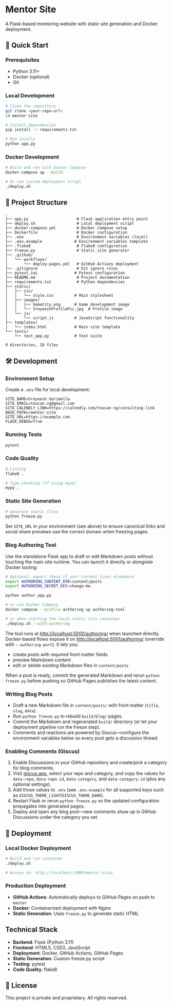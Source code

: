 
# Mentor Site

A Flask-based mentoring website with static site generation and Docker deployment.

## 🚀 Quick Start

### Prerequisites
- Python 3.11+
- Docker (optional)
- Git

### Local Development

```bash
# Clone the repository
git clone <your-repo-url>
cd mentor-site

# Install dependencies
pip install -r requirements.txt

# Run locally
python app.py
```

### Docker Development

```bash
# Build and run with Docker Compose
docker-compose up --build

# Or use custom deployment script
./deploy.sh
```

## 📁 Project Structure

```
.
├── app.py                     # Flask application entry point
├── deploy.sh                  # Local deployment script
├── docker-compose.yml         # Docker Compose setup
├── Dockerfile                 # Docker configuration
├── .env                       # Environment variables (local)
├── .env.example              # Environment variables template
├── .flake8                    # Flake8 configuration
├── freeze.py                  # Static site generator
├── .github/
│   └── workflows/
│       └── deploy-pages.yml   # GitHub Actions deployment
├── .gitignore                 # Git ignore rules
├── pytest.ini                # Pytest configuration
├── README.md                  # Project documentation
├── requirements.txt           # Python dependencies
├── static/
│   ├── css/
│   │   └── style.css         # Main stylesheet
│   ├── images/
│   │   ├── GameCity.png      # Game development image
│   │   └── SreyeeshProfilePic.jpg  # Profile image
│   └── js/
│       └── script.js         # JavaScript functionality
├── templates/
│   └── index.html            # Main site template
└── tests/
    └── test_app.py           # Test suite

9 directories, 19 files
```

## 🛠️ Development

### Environment Setup
Create a `.env` file for local development:
```env
SITE_NAME=Sreyeesh Garimella
SITE_EMAIL=toucan.sg@gmail.com
SITE_CALENDLY_LINK=https://calendly.com/toucan-sg/consulting-link
BASE_PATH=/mentor-site
SITE_URL=https://example.com
FLASK_DEBUG=True
```

### Running Tests
```bash
pytest
```

### Code Quality
```bash
# Linting
flake8 .

# Type checking (if using mypy)
mypy .
```

### Static Site Generation
```bash
# Generate static files
python freeze.py
```

Set `SITE_URL` in your environment (see above) to ensure canonical links and social
share previews use the correct domain when freezing pages.

### Blog Authoring Tool

Use the standalone Flask app to draft or edit Markdown posts without touching the
main site runtime. You can launch it directly or alongside Docker tooling:

```bash
# Optional: export these if your content lives elsewhere
export AUTHORING_CONTENT_DIR=content/posts
export AUTHORING_SECRET_KEY=change-me

python author_app.py

# or via Docker Compose
docker compose --profile authoring up authoring-tool

# or when starting the local static site container
./deploy.sh --with-authoring
```

The tool runs at <http://localhost:5000/authoring/> when launched directly.
Docker-based flows expose it on <http://localhost:5001/authoring/> (override with
`--authoring-port`). It lets you:

- create posts with required front matter fields
- preview Markdown content
- edit or delete existing Markdown files in `content/posts`

When a post is ready, commit the generated Markdown and rerun `python freeze.py`
before pushing so GitHub Pages publishes the latest content.

### Writing Blog Posts
- Draft a new Markdown file in `content/posts/` with front matter (`title`, `slug`, `date`).
- Run `python freeze.py` to rebuild `build/blog/` pages.
- Commit the Markdown and regenerated `build/` directory (or let your deployment pipeline run the freeze step).
- Comments and reactions are powered by Giscus—configure the environment variables below so every post gets a discussion thread.

### Enabling Comments (Giscus)
1. Enable Discussions in your GitHub repository and create/pick a category for blog comments.
2. Visit [giscus.app](https://giscus.app), select your repo and category, and copy the values for `data-repo`, `data-repo-id`, `data-category`, and `data-category-id` (plus any optional settings).
3. Add those values to `.env` (see `.env.example` for all supported keys such as `GISCUS_THEME_LIGHT`/`GISCUS_THEME_DARK`).
4. Restart Flask or rerun `python freeze.py` so the updated configuration propagates into generated pages.
5. Deploy and open any blog post—new comments show up in GitHub Discussions under the category you set.

## 🚀 Deployment

### Local Docker Deployment
```bash
# Build and run container
./deploy.sh

# Access at: http://localhost:5000/mentor-site/
```

### Production Deployment
- **GitHub Actions**: Automatically deploys to GitHub Pages on push to `master`
- **Docker**: Containerized deployment with Nginx
- **Static Generation**: Uses `freeze.py` to generate static HTML

## Technical Stack

- **Backend**: Flask (Python 3.11)
- **Frontend**: HTML5, CSS3, JavaScript
- **Deployment**: Docker, GitHub Actions, GitHub Pages
- **Static Generation**: Custom freeze.py script
- **Testing**: pytest
- **Code Quality**: flake8

## 📄 License

This project is private and proprietary. All rights reserved.
